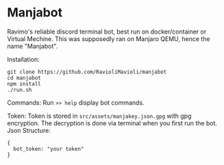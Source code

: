 # Manjabot
Ravimo's reliable discord terminal bot, best run on docker/container or Virtual Mechine.
This was supposedly ran on Manjaro QEMU, hence the name "Manjabot".

Installation:
```
git clone https://github.com/RavioliMavioli/manjabot
cd manjabot
npm install
./run.sh
```

Commands:
Run ```>> help``` display bot commands.

Token:
Token is stored in ```src/assets/manjakey.json.gpg``` with gpg encryption.
The decryption is done via terminal when you first run the bot.
Json Structure:
```
{
  bot_token: "your token"
}
```


